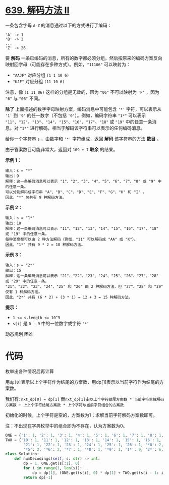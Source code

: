 # [639. 解码方法 II](https://leetcode-cn.com/problems/decode-ways-ii/)

一条包含字母 `A-Z` 的消息通过以下的方式进行了编码：

```
'A' -> 1
'B' -> 2
...
'Z' -> 26
```

要 **解码** 一条已编码的消息，所有的数字都必须分组，然后按原来的编码方案反向映射回字母（可能存在多种方式）。例如，`"11106"` 可以映射为：

- `"AAJF"` 对应分组 `(1 1 10 6)`
- `"KJF"` 对应分组 `(11 10 6)`

注意，像 `(1 11 06)` 这样的分组是无效的，因为 `"06"` 不可以映射为 `'F'` ，因为 `"6"` 与 `"06"` 不同。

**除了** 上面描述的数字字母映射方案，编码消息中可能包含 `'*'` 字符，可以表示从 `'1'` 到 `'9'` 的任一数字（不包括 `'0'`）。例如，编码字符串 `"1*"` 可以表示 `"11"`、`"12"`、`"13"`、`"14"`、`"15"`、`"16"`、`"17"`、`"18"` 或 `"19"` 中的任意一条消息。对 `"1*"` 进行解码，相当于解码该字符串可以表示的任何编码消息。

给你一个字符串 `s` ，由数字和 `'*'` 字符组成，返回 **解码** 该字符串的方法 **数目** 。

由于答案数目可能非常大，返回对 `109 + 7` **取余** 的结果。

 

**示例 1：**

```
输入：s = "*"
输出：9
解释：这一条编码消息可以表示 "1"、"2"、"3"、"4"、"5"、"6"、"7"、"8" 或 "9" 中的任意一条。
可以分别解码成字符串 "A"、"B"、"C"、"D"、"E"、"F"、"G"、"H" 和 "I" 。
因此，"*" 总共有 9 种解码方法。
```

**示例 2：**

```
输入：s = "1*"
输出：18
解释：这一条编码消息可以表示 "11"、"12"、"13"、"14"、"15"、"16"、"17"、"18" 或 "19" 中的任意一条。
每种消息都可以由 2 种方法解码（例如，"11" 可以解码成 "AA" 或 "K"）。
因此，"1*" 共有 9 * 2 = 18 种解码方法。
```

**示例 3：**

```
输入：s = "2*"
输出：15
解释：这一条编码消息可以表示 "21"、"22"、"23"、"24"、"25"、"26"、"27"、"28" 或 "29" 中的任意一条。
"21"、"22"、"23"、"24"、"25" 和 "26" 由 2 种解码方法，但 "27"、"28" 和 "29" 仅有 1 种解码方法。
因此，"2*" 共有 (6 * 2) + (3 * 1) = 12 + 3 = 15 种解码方法。
```

 

**提示：**

- `1 <= s.length <= 10^5`
- `s[i]` 是 `0 - 9` 中的一位数字或字符 `'*'`

动态规划 困难

# 代码

枚举出各种情况后再计算

用`dp[0]`表示以上个字符作为结尾的方案数，用dp[1]表示以当前字符作为结尾的方案数。

我们有: `nxt_dp[0] = dp[1]`
而`nxt_dp[1]`由`以上个字符结尾方案数 * 当前字符单独解码方案数 + 上上个字符结尾方案数 * 上个字符与当前字符组合的方案数`

初始化的时候，上个字符是空的，方案数为1；求解当前字符解码方案数即可。

注：不出现在字典枚举中的组合即为不存在，认为方案数为0。

```python
ONE = {'1': 1, '2': 1, '3': 1, '4': 1, '5': 1, '6': 1, '7': 1, '8': 1, '9': 1, '*': 9}
TWO = {'10': 1, '11': 1, '12': 1, '13': 1, '14': 1, '15': 1, '16': 1, '17': 1, '18': 1, '19': 1, '20': 1,
        '21': 1, '22': 1, '23': 1, '24': 1, '25': 1, '26': 1, '*0': 2, '*1': 2, '*2': 2, '*3': 2, '*4': 2,
        '*5': 2, '*6': 2, '*7': 1, '*8': 1, '*9': 1, '1*': 9, '2*': 6, '**': 15}
class Solution:
    def numDecodings(self, s: str) -> int:
        dp = 1, ONE.get(s[:1], 0)
        for i in range(1, len(s)):
            dp = dp[1], (ONE.get(s[i], 0) * dp[1] + TWO.get(s[i - 1: i + 1], 0) * dp[0]) % 1000000007
        return dp[-1]
```

